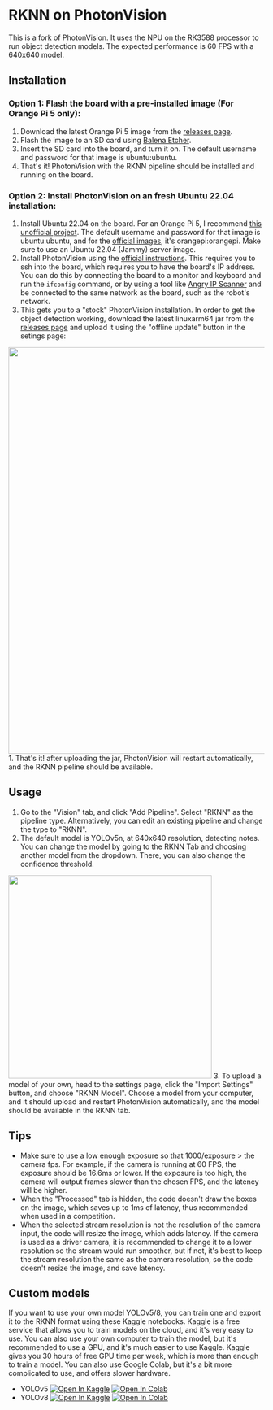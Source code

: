 # RKNN on PhotonVision
This is a fork of PhotonVision. It uses the NPU on the RK3588 processor to run object detection models.
The expected performance is 60 FPS with a 640x640 model.

## Installation
### Option 1: Flash the board with a pre-installed image (For Orange Pi 5 only):
1. Download the latest Orange Pi 5 image from the [releases page](https://github.com/lavirz/photonvision/releases/latest).
2. Flash the image to an SD card using [Balena Etcher](https://www.balena.io/etcher/).
3. Insert the SD card into the board, and turn it on. The default username and password for that image is ubuntu:ubuntu.
4. That's it! PhotonVision with the RKNN pipeline should be installed and running on the board.
### Option 2: Install PhotonVision on an fresh Ubuntu 22.04 installation:
1. Install Ubuntu 22.04 on the board. For an Orange Pi 5, I recommend [this unofficial project](https://github.com/Joshua-Riek/ubuntu-rockchip/releases/latest). The default username and password for that image is ubuntu:ubuntu, and for the [official images](https://drive.google.com/drive/folders/1i5zQOg1GIA4_VNGikFl2nPM0Y2MBw2M0), it's orangepi:orangepi. Make sure to use an Ubuntu 22.04 (Jammy) server image.
2. Install PhotonVision using the [official instructions](https://docs.photonvision.org/en/latest/getting-started/installation.html). This requires you to ssh into the board, which requires you to have the board's IP address. You can do this by connecting the board to a monitor and keyboard and run the `ifconfig` command, or by using a tool like [Angry IP Scanner](https://angryip.org/) and be connected to the same network as the board, such as the robot's network.
3. This gets you to a "stock" PhotonVision installation. In order to get the object detection working, download the latest linuxarm64 jar from the [releases page](https://github.com/lavirz/photonvision/releases/latest) and upload it using the "offline update" button in the setings page:
<img src="https://i.postimg.cc/50sHKZbk/pvss-offline-update.png" width="800"/>
1. That's it! after uploading the jar, PhotonVision will restart automatically, and the RKNN pipeline should be available.


## Usage
1. Go to the "Vision" tab, and click "Add Pipeline". Select "RKNN" as the pipeline type. Alternatively, you can edit an existing pipeline and change the type to "RKNN".
2. The default model is YOLOv5n, at 640x640 resolution, detecting notes. You can change the model by going to the RKNN Tab and choosing another model from the dropdown. There, you can also change the confidence threshold.
<img src="https://i.postimg.cc/sXhRLLF4/pvss-rknn-tab.png" width="400"/>
3. To upload a model of your own, head to the settings page, click the "Import Settings" button, and choose "RKNN Model". Choose a model from your computer, and it should upload and restart PhotonVision automatically, and the model should be available in the RKNN tab.

## Tips
- Make sure to use a low enough exposure so that 1000/exposure > the camera fps. For example, if the camera is running at 60 FPS, the exposure should be 16.6ms or lower. If the exposure is too high, the camera will output frames slower than the chosen FPS, and the latency will be higher.
- When the "Processed" tab is hidden, the code doesn't draw the boxes on the image, which saves up to 1ms of latency, thus recommended when used in a competition.
- When the selected stream resolution is not the resolution of the camera input, the code will resize the image, which adds latency. If the camera is used as a driver camera, it is recommended to change it to a lower resolution so the stream would run smoother, but if not, it's best to keep the stream resolution the same as the camera resolution, so the code doesn't resize the image, and save latency.

## Custom models
If you want to use your own model YOLOv5/8, you can train one and export it to the RKNN format using these Kaggle notebooks. Kaggle is a free service that allows you to train models on the cloud, and it's very easy to use. You can also use your own computer to train the model, but it's recommended to use a GPU, and it's much easier to use Kaggle. Kaggle gives you 30 hours of free GPU time per week, which is more than enough to train a model. You can also use Google Colab, but it's a bit more complicated to use, and offers slower hardware.
- YOLOv5 <a href="https://www.kaggle.com/lavirz/yolov5-to-rknn"><img src="https://kaggle.com/static/images/open-in-kaggle.svg" alt="Open In Kaggle"></a>
<a href="https://colab.research.google.com/github/lavirz/photonvision/blob/master/devTools/yolov5-to-rknn.ipynb"><img src="https://colab.research.google.com/assets/colab-badge.svg" alt="Open In Colab"></a>
- YOLOv8 <a href="https://www.kaggle.com/lavirz/yolov8-to-rknn"><img src="https://kaggle.com/static/images/open-in-kaggle.svg" alt="Open In Kaggle"></a>
<a href="https://colab.research.google.com/github/lavirz/photonvision/blob/master/devTools/yolov8-to-rknn.ipynb"><img src="https://colab.research.google.com/assets/colab-badge.svg" alt="Open In Colab"></a>
